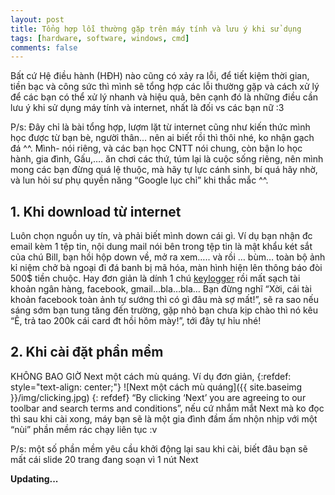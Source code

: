```yaml
---
layout: post
title: Tổng hợp lỗi thường gặp trên máy tính và lưu ý khi sử dụng
tags: [hardware, software, windows, cmd]
comments: false
---
```


Bất cứ Hệ điều hành (HĐH) nào cũng có xảy ra lỗi, để tiết kiệm thời gian, tiền bạc và công sức thì mình sẽ tổng hợp các lỗi thường gặp và cách xử lý để các bạn có thể xử lý nhanh và hiệu quả, bên cạnh đó là những điều cần lưu ý khi sử dụng máy tính và internet, nhất là đối vs các bạn nữ :3

P/s: Đây chỉ là bài tổng hợp, lượm lặt từ internet cũng như kiến thức mình học được từ bạn bè, người thân… nên ai biết rồi thì thôi nhé, ko nhận gạch đá ^^. Mình- nói riêng, và các bạn học CNTT nói chung, còn bận lo học hành, gia đình, Gấu,…. ăn chơi các thứ, túm lại là cuộc sống riêng, nên mình mong các bạn đừng quá lệ thuộc, mà hãy tự lực cánh sinh, bí quá hãy nhờ, và lun hỏi sư phụ quyền năng “Google lục chỉ” khi thắc mắc ^^.

## 1.	Khi download từ internet

Luôn chọn nguồn uy tín, và phải biết mình down cái gì. Ví dụ bạn nhận đc email kèm 1 tệp tin, nội dung mail nói bên trong tệp tin là mật khẩu két sắt của chú Bill, bạn hồi hộp down về, mở ra xem….. và rồi … bùm… toàn bộ ảnh kỉ niệm chở bà ngoại đi đá banh bị mã hóa, màn hình hiện lên thông báo đòi 500$ tiền chuộc.
Hay đơn giản là dính 1 chú [keylogger](https://vi.wikipedia.org/wiki/Keylogger) rồi mất sạch tài khoản ngân hàng, facebook, gmail…bla…bla… Bạn đừng nghĩ “Xời, cái tài khoản facebook toàn ảnh tự sướng thì có gì đâu mà sợ mất!”, sẽ ra sao nếu sáng sớm bạn tung tăng đến trường, gặp nhỏ bạn chưa kịp chào thì nó kêu “Ê, trả tao 200k cái card đt hồi hôm mày!”, tới đây tự hỉu nhé!

## 2.	Khi cài đặt phần mềm

KHÔNG BAO GIỜ Next một cách mù quáng. Ví dụ đơn giản,
{:refdef: style="text-align: center;"}
![Next một cách mù quáng]({{ site.baseimg }}/img/clicking.jpg)
{: refdef}
“By clicking ‘Next’ you are agreeing to our toolbar and search terms and conditions”,  nếu cứ nhắm mắt Next mà ko đọc thì sau khi cài xong, máy bạn sẽ là một gia đình đầm ấm nhộn nhịp với một “nùi” phần mềm rác chạy liên tục :v

P/s: một số phần mềm yêu cầu khởi động lại sau khi cài, biết đâu bạn sẽ mất cái slide 20 trang đang soạn vì 1 nút Next


**Updating...**